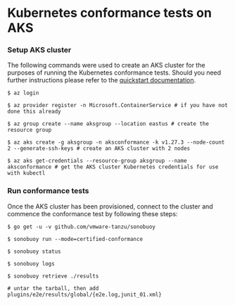 # Kubernetes conformance tests on AKS

### Setup AKS cluster

The following commands were used to create an AKS cluster for the purposes of running the Kubernetes conformance tests. Should you need further instructions please refer to the [quickstart documentation](https://docs.microsoft.com/en-us/azure/aks/kubernetes-walkthrough).

```console
$ az login

$ az provider register -n Microsoft.ContainerService # if you have not done this already

$ az group create --name aksgroup --location eastus # create the resource group

$ az aks create -g aksgroup -n aksconformance -k v1.27.3 --node-count 2 --generate-ssh-keys # create an AKS cluster with 2 nodes

$ az aks get-credentials --resource-group aksgroup --name aksconformance # get the AKS cluster Kubernetes credentials for use with kubectl
```

### Run conformance tests

Once the AKS cluster has been provisioned, connect to the cluster and commence the conformance test by following these steps:

```console
$ go get -u -v github.com/vmware-tanzu/sonobuoy

$ sonobuoy run --mode=certified-conformance

$ sonobuoy status

$ sonobuoy logs

$ sonobuoy retrieve ./results

# untar the tarball, then add plugins/e2e/results/global/{e2e.log,junit_01.xml}
```

